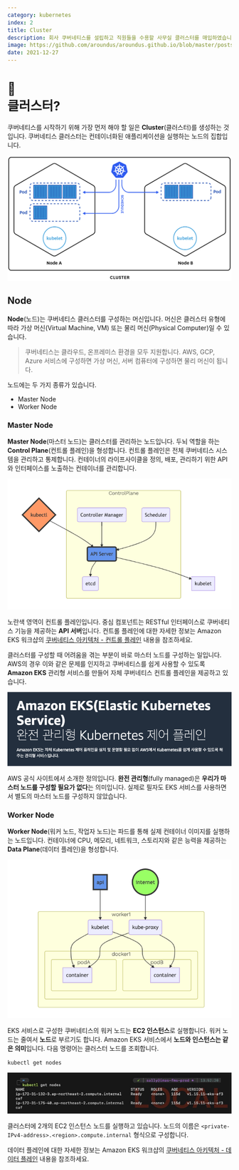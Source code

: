 ```yaml
---
category: kubernetes
index: 2
title: Cluster
description: 회사 쿠버네티스를 설립하고 직원들을 수용할 사무실 클러스터를 매입하였습니다. 사무실은 임원진 구역인 마스터 노드와 직원 구역인 워커 노드로 나누어 관리하려고 합니다. 임원진은 컨설팅 업체 EKS에 자문을 구하면 1시간 안에 구성할 수 있어요.
image: https://github.com/aroundus/aroundus.github.io/blob/master/posts/kubernetes/cover.jpg?raw=true
date: 2021-12-27
---
```


# 🧐<br />클러스터?

쿠버네티스를 시작하기 위해 가장 먼저 해야 할 일은 **Cluster**(클러스터)를 생성하는 것입니다. 쿠버네티스 클러스터는 컨테이너화된 애플리케이션을 실행하는 노드의 집합입니다.

![GATSBY_EMPTY_ALT](./cluster-structure.jpg)

## Node

**Node**(노드)는 쿠버네티스 클러스터를 구성하는 머신입니다. 머신은 클러스터 유형에 따라 가상 머신(Virtual Machine, VM) 또는 물리 머신(Physical Computer)일 수 있습니다.

> 쿠버네티스는 클라우드, 온프레미스 환경을 모두 지원합니다. AWS, GCP, Azure 서비스에 구성하면 가상 머신, 서버 컴퓨터에 구성하면 물리 머신이 됩니다.

노드에는 두 가지 종류가 있습니다.

* Master Node
* Worker Node

### Master Node

**Master Node**(마스터 노드)는 클러스터를 관리하는 노드입니다. 두뇌 역할을 하는 **Control Plane**(컨트롤 플레인)을 형성합니다. 컨트롤 플레인은 전체 쿠버네티스 시스템을 관리하고 통제합니다. 컨테이너의 라이프사이클을 정의, 배포, 관리하기 위한 API와 인터페이스를 노출하는 컨테이너를 관리합니다.

![마스터 노드 구조](./master-node.jpg)

노란색 영역이 컨트롤 플레인입니다. 중심 컴포넌트는 RESTful 인터페이스로 쿠버네티스 기능을 제공하는 **API 서버**입니다. 컨트롤 플레인에 대한 자세한 정보는 Amazon EKS 워크샵의 [쿠버네티스 아키텍처 - 컨트롤 플레인](https://awskrug.github.io/eks-workshop/introduction/architecture/architecture_control/) 내용을 참조하세요.

클러스터를 구성할 때 어려움을 겪는 부분이 바로 마스터 노드를 구성하는 일입니다. AWS의 경우 이와 같은 문제를 인지하고 쿠버네티스를 쉽게 사용할 수 있도록 **Amazon EKS** 관리형 서비스를 만들어 자체 쿠버네티스 컨트롤 플레인을 제공하고 있습니다.

![AWS 공식 사이트에서 소개한 EKS 정의](./aws-eks-introduction.jpg)

AWS 공식 사이트에서 소개한 정의입니다. **완전 관리형**(fully managed)은 **우리가 마스터 노드를 구성할 필요가 없다**는 의미입니다. 실제로 필자도 EKS 서비스를 사용하면서 별도의 마스터 노드를 구성하지 않았습니다.

### Worker Node

**Worker Node**(워커 노드, 작업자 노드)는 파드를 통해 실제 컨테이너 이미지를 실행하는 노드입니다. 컨테이너에 CPU, 메모리, 네트워크, 스토리지와 같은 능력을 제공하는 **Data Plane**(데이터 플레인)을 형성합니다.

![워커 노드 구조](./worker-node.jpg)

EKS 서비스로 구성한 쿠버네티스의 워커 노드는 **EC2 인스턴스**로 실행합니다. 워커 노드는 줄여서 **노드**로 부르기도 합니다. Amazon EKS 서비스에서 **노드와 인스턴스는 같은 의미**입니다. 다음 명령어는 클러스터 노드를 조회합니다.

```bash
kubectl get nodes
```

![GATSBY_EMPTY_ALT](./terminal-kubectl-get-nodes.jpg)

클러스터에 2개의 EC2 인스턴스 노드를 실행하고 있습니다. 노드의 이름은 `<private-IPv4-address>.<region>.compute.internal` 형식으로 구성합니다.

데이터 플레인에 대한 자세한 정보는 Amazon EKS 워크샵의 [쿠버네티스 아키텍처 - 데이터 플레인](https://awskrug.github.io/eks-workshop/introduction/architecture/architecture_worker/) 내용을 참조하세요.
